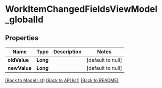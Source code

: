 # WorkItemChangedFieldsViewModel_globalId
## Properties

| Name | Type | Description | Notes |
|------------ | ------------- | ------------- | -------------|
| **oldValue** | **Long** |  | [default to null] |
| **newValue** | **Long** |  | [default to null] |

[[Back to Model list]](../README.md#documentation-for-models) [[Back to API list]](../README.md#documentation-for-api-endpoints) [[Back to README]](../README.md)

